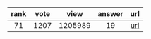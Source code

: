 
| rank | vote | view | answer | url |
|:-:|:-:|:-:|:-:|:-:|
|71|1207|1205989|19| [url](http://stackoverflow.com/questions/1450393/how-do-you-read-from-stdin-in-python) |

